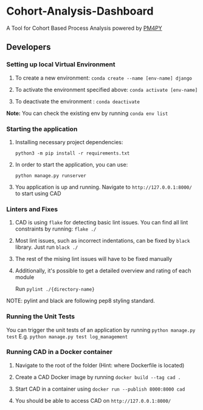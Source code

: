 # Cohort-Analysis-Dashboard

A Tool for Cohort Based Process Analysis powered by [PM4PY](https://pm4py.fit.fraunhofer.de/)

## Developers

### Setting up local Virtual Environment

1. To create a new environment: `conda create --name [env-name] django`

2. To activate the environment specified above: `conda activate [env-name]`

3. To deactivate the environment : `conda deactivate`

**Note:** You can check the existing env by running `conda env list`

### Starting the application

1. Installing necessary project dependencies:

   `python3 -m pip install -r requirements.txt`

2. In order to start the application, you can use:

   `python manage.py runserver`

3. You application is up and running. Navigate to `http://127.0.0.1:8000/` to start using CAD

### Linters and Fixes

1. CAD is using `flake` for detecting basic lint issues. You can find all lint constraints by running: `flake ./`

2. Most lint issues, such as incorrect indentations, can be fixed by `black` library. Just run `black ./`

3. The rest of the mising lint issues will have to be fixed manually

4. Additionally, it's possible to get a detailed overview and rating of each module

   Run `pylint ./{directory-name}`

NOTE: pylint and black are following pep8 styling standard.

### Running the Unit Tests

You can trigger the unit tests of an application by running `python manage.py test`
E.g. `python manage.py test log_management`

### Running CAD in a Docker container

1. Navigate to the root of the folder (Hint: where Dockerfile is located)

2. Create a CAD Docker image by running `docker build --tag cad .`

3. Start CAD in a container using `docker run --publish 8000:8000 cad`

4. You should be able to access CAD on `http://127.0.0.1:8000/`